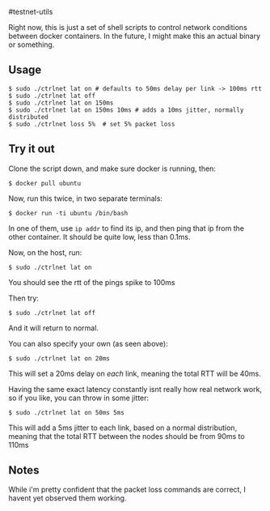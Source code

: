 #testnet-utils

Right now, this is just a set of shell scripts to control network conditions
between docker containers. In the future, I might make this an actual binary
or something.

## Usage
```
$ sudo ./ctrlnet lat on # defaults to 50ms delay per link -> 100ms rtt
$ sudo ./ctrlnet lat off
$ sudo ./ctrlnet lat on 150ms
$ sudo ./ctrlnet lat on 150ms 10ms # adds a 10ms jitter, normally distributed
$ sudo ./ctrlnet loss 5%  # set 5% packet loss
```

## Try it out
Clone the script down, and make sure docker is running, then:
```
$ docker pull ubuntu
```

Now, run this twice, in two separate terminals:
```
$ docker run -ti ubuntu /bin/bash
```

In one of them, use `ip addr` to find its ip, and then ping that ip from the
other container. It should be quite low, less than 0.1ms.

Now, on the host, run:
```
$ sudo ./ctrlnet lat on
```

You should see the rtt of the pings spike to 100ms

Then try:
```
$ sudo ./ctrlnet lat off
```

And it will return to normal. 

You can also specify your own (as seen above):
```
$ sudo ./ctrlnet lat on 20ms
```
This will set a 20ms delay on *each* link, meaning the total RTT will be 40ms.

Having the same exact latency constantly isnt really how real network work, so
if you like, you can throw in some jitter:
```
$ sudo ./ctrlnet lat on 50ms 5ms
```

This will add a 5ms jitter to each link, based on a normal distribution, meaning
that the total RTT between the nodes should be from 90ms to 110ms

## Notes

While i'm pretty confident that the packet loss commands are correct, I havent
yet observed them working. 
